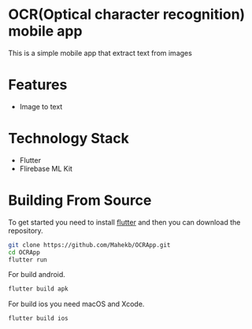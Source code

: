 # OCR(Optical character recognition) mobile app

This is a simple mobile app that extract text from images 

# Features
  - Image to text

# Technology Stack
  - Flutter
  - Flirebase ML Kit

# Building From Source
To get started you need to install [flutter](https://flutter.dev/docs/get-started/install) and then you can download the repository.  
```bash
git clone https://github.com/Mahekb/OCRApp.git
cd OCRApp
flutter run
```
For build android.
```bash
flutter build apk
```
For build ios you need macOS and Xcode.
```bash
flutter build ios
```
